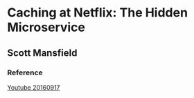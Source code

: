 # Caching at Netflix: The Hidden Microservice

## Scott Mansfield



### Reference

[Youtube 20160917](https://youtu.be/Rzdxgx3RC0Q)